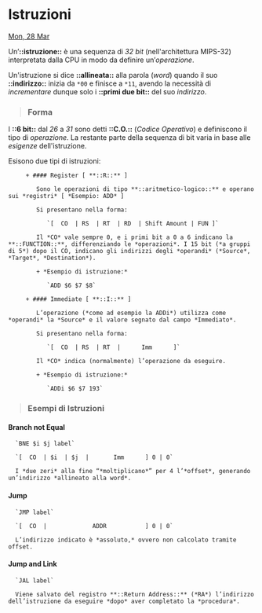 # Istruzioni

[Mon, 28 Mar](day://2022.03.28)

Un’**::istruzione::** è una sequenza di *32 bit* (nell'architettura MIPS-32) interpretata dalla CPU in modo da definire un’*operazione*.

Un'istruzione si dice **::allineata::** alla parola (*word*) quando il suo **::indirizzo::** inizia da `*00` e finisce a `*11`, avendo la necessità di *incrementare* dunque solo i **::primi due bit::** del suo *indirizzo*.

> ### Forma

   I **::6 bit::** dal *26* a *31* sono detti **::C.O.::** (*Codice Operativo*) e definiscono il tipo di *operazione*. 
La restante parte della sequenza di bit varia in base alle *esigenze* dell'istruzione.

   Esisono due tipi di istruzioni:

         + #### Register [ **::R::** ]

            Sono le operazioni di tipo **::aritmetico-logico::** e operano sui *registri* [ *Esempio: ADD* ]

            Si presentano nella forma:

               `[  CO  | RS  | RT  | RD  | Shift Amount | FUN ]`

            Il *CO* vale sempre 0, e i primi bit a 0 a 6 indicano la **::FUNCTION::**, differenziando le *operazioni*. I 15 bit (*a gruppi di 5*) dopo il CO, indicano gli indirizzi degli *operandi* (*Source*, *Target*, *Destination*).

            + *Esempio di istruzione:*

               `ADD $6 $7 $8`

         + #### Immediate [ **::I::** ]

            L’operazione (*come ad esempio la ADDi*) utilizza come *operandi* la *Source* e il valore segnato dal campo *Immediato*.

            Si presentano nella forma:

               `[  CO  | RS  | RT  |      Imm      ]`

            Il *CO* indica (normalmente) l’operazione da eseguire.

            + *Esempio di istruzione:*

               `ADDi $6 $7 193`

> ### Esempi di Istruzioni

   #### Branch not Equal

      `BNE $i $j label`

      `[  CO  | $i  | $j  |       Imm      ] 0 | 0`

      I *due zeri* alla fine “*moltiplicano*” per 4 l’*offset*, generando un’indirizzo *allineato alla word*.

   #### Jump

      `JMP label`

      `[  CO  |             ADDR           ] 0 | 0`

      L’indirizzo indicato è *assoluto,* ovvero non calcolato tramite offset.

   #### Jump and Link

      `JAL label`

      Viene salvato del registro **::Return Address::** (*RA*) l’indirizzo dell’istruzione da eseguire *dopo* aver completato la *procedura*.

